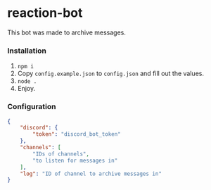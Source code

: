 # reaction-bot

This bot was made to archive messages.

### Installation

1. `npm i`
2. Copy `config.example.json` to `config.json` and fill out the values.
3. `node .`
4. Enjoy.

### Configuration

```json
{
    "discord": {
        "token": "discord_bot_token"
    },
    "channels": [
        "IDs of channels",
        "to listen for messages in"
    ],
    "log": "ID of channel to archive messages in"
}
```
